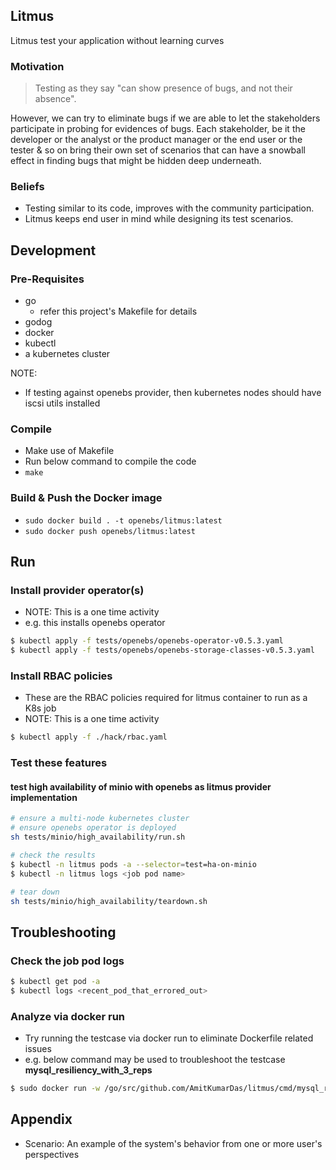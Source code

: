 ## Litmus
Litmus test your application without learning curves

### Motivation
>Testing as they say "can show presence of bugs, and not their absence". 

However, we can try to eliminate bugs if we are able to let the stakeholders participate in probing for evidences of bugs. Each stakeholder, be it the developer or the analyst or the product manager or the end user or the tester & so on bring their own set of scenarios that can have a snowball effect in finding bugs that might be hidden deep underneath.

### Beliefs
- Testing similar to its code, improves with the community participation. 
- Litmus keeps end user in mind while designing its test scenarios.

## Development

### Pre-Requisites
- go
  - refer this project's Makefile for details
- godog
- docker
- kubectl
- a kubernetes cluster

NOTE:
- If testing against openebs provider, then kubernetes nodes should have iscsi utils installed

### Compile
- Make use of Makefile
- Run below command to compile the code
 - `make`

### Build & Push the Docker image
- `sudo docker build . -t openebs/litmus:latest`
- `sudo docker push openebs/litmus:latest`

## Run

### Install provider operator(s)
- NOTE: This is a one time activity
- e.g. this installs openebs operator

```bash
$ kubectl apply -f tests/openebs/openebs-operator-v0.5.3.yaml
$ kubectl apply -f tests/openebs/openebs-storage-classes-v0.5.3.yaml
```

### Install RBAC policies
- These are the RBAC policies required for litmus container to run as a K8s job
- NOTE: This is a one time activity

```bash
$ kubectl apply -f ./hack/rbac.yaml
```

### Test these features

#### test high availability of minio with openebs as litmus provider implementation
```bash
# ensure a multi-node kubernetes cluster
# ensure openebs operator is deployed
sh tests/minio/high_availability/run.sh

# check the results
$ kubectl -n litmus pods -a --selector=test=ha-on-minio
$ kubectl -n litmus logs <job pod name>

# tear down
sh tests/minio/high_availability/teardown.sh
```

## Troubleshooting

### Check the job pod logs
```bash
$ kubectl get pod -a
$ kubectl logs <recent_pod_that_errored_out>
```

### Analyze via docker run
- Try running the testcase via docker run to eliminate Dockerfile related issues
- e.g. below command may be used to troubleshoot the testcase **mysql_resiliency_with_3_reps**

```bash
$ sudo docker run -w /go/src/github.com/AmitKumarDas/litmus/cmd/mysql_resiliency_with_3_reps -it openebs/litmus:latest godog e2e.feature
```

## Appendix
- Scenario: An example of the system's behavior from one or more user's perspectives
